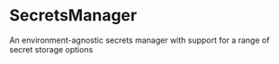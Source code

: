 # SecretsManager
An environment-agnostic secrets manager with support for a range of secret storage options
